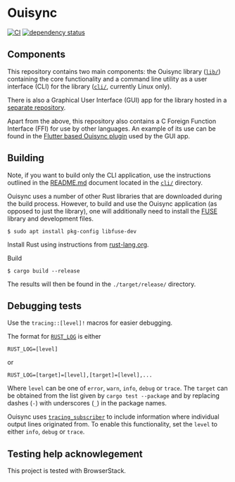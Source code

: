 # Ouisync

[![CI](https://github.com/equalitie/ouisync/actions/workflows/ci.yml/badge.svg)](https://github.com/equalitie/ouisync/actions/workflows/ci.yml)
[![dependency status](https://deps.rs/repo/github/equalitie/ouisync/status.svg)](https://deps.rs/repo/github/equalitie/ouisync)

## Components

This repository contains two main components: the Ouisync library
([`lib/`](./lib)) containing the core functionality and a command line utility
as a user interface (CLI) for the library ([`cli/`](./cli), currently Linux
only).

There is also a Graphical User Interface (GUI) app for the library hosted in a
[separate repository](https://github.com/equalitie/ouisync-app).

Apart from the above, this repository also contains a C Foreign Function
Interface (FFI) for use by other languages. An example of its use can be found
in the [Flutter based Ouisync
plugin](https://github.com/equalitie/ouisync-plugin) used by the GUI app.

## Building

Note, if you want to build only the CLI application, use the instructions
outlined in the [README.md](./cli/README.md#building) document located in the
[`cli/`](./cli) directory.

Ouisync uses a number of other Rust libraries that are downloaded during the
build process. However, to build and use the Ouisync application (as opposed to
just the library), one will additionally need to install the
[FUSE](https://www.kernel.org/doc/html/latest/filesystems/fuse.html) library
and development files.

    $ sudo apt install pkg-config libfuse-dev

Install Rust using instructions from [rust-lang.org](https://www.rust-lang.org/tools/install).

Build

    $ cargo build --release

The results will then be found in the `./target/release/` directory.

## Debugging tests

Use the `tracing::[level]!` macros for easier debugging.

The format for [`RUST_LOG`](https://docs.rs/env_logger/latest/env_logger/) is either

```
RUST_LOG=[level]
```

or

```
RUST_LOG=[target]=[level],[target]=[level],...
```

Where `level` can be one of `error`, `warn`, `info`, `debug` or `trace`.  The
`target` can be obtained from the list given by `cargo test --package` and by
replacing dashes (`-`) with underscores (`_`) in the package names.

 Ouisync uses
[`tracing_subscriber`](https://docs.rs/tracing-subscriber/latest/tracing_subscriber/filter/struct.EnvFilter.html)
to include information where individual output lines originated from. To enable
this functionality, set the `level` to either `info`, `debug` or `trace`.

## Testing help acknowlegement

This project is tested with BrowserStack.

